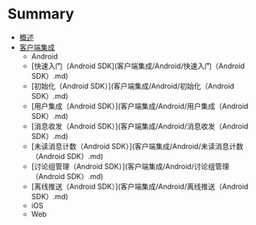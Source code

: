 # Summary

* [概述](README.md)
* [客户端集成](客户端集成)
   * Android
    * [快速入门（Android SDK](客户端集成/Android/快速入门（Android SDK）.md)
    * [初始化（Android SDK）](客户端集成/Android/初始化（Android SDK）.md)
    * [用户集成（Android SDK）](客户端集成/Android/用户集成（Android SDK）.md)
    * [消息收发（Android SDK）](客户端集成/Android/消息收发（Android SDK）.md)
    * [未读消息计数（Android SDK）](客户端集成/Android/未读消息计数（Android SDK）.md)
    * [讨论组管理（Android SDK）](客户端集成/Android/讨论组管理（Android SDK）.md)
    * [离线推送（Android SDK）](客户端集成/Android/离线推送（Android SDK）.md)
   * iOS
   * Web
